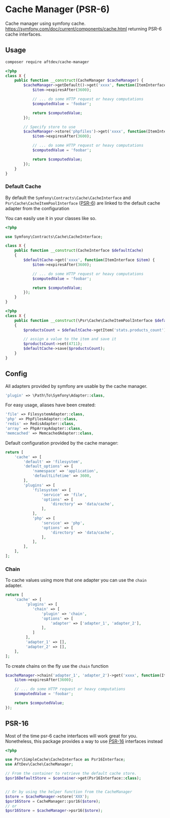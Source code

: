 # Cache Manager (PSR-6)

Cache manager using symfony cache.
https://symfony.com/doc/current/components/cache.html returning PSR-6 cache
interfaces.

## Usage

```bash
composer require aftdev/cache-manager
```

```php
<?php
class X {
    public function __construct(CacheManager $cacheManager) {
        $cacheManager->getDefault()->get('xxxx', function(ItemInterface $item) {
            $item->expiresAfter(3600);

            // ... do some HTTP request or heavy computations
            $computedValue = 'foobar';

            return $computedValue;
        });

        // Specify store to use
        $cacheManager->store('phpfiles')->get('xxxx', function(ItemInterface $item) {
            $item->expiresAfter(3600);

            // ... do some HTTP request or heavy computations
            $computedValue = 'foobar';

            return $computedValue;
        });
    }
}

```

### Default Cache

By default the `Symfony\Contracts\Cache\CacheInterface` and
`Psr\Cache\CacheItemPoolInterface`
([PSR-6](https://www.php-fig.org/psr/psr-6/#cacheitempoolinterface)) are linked
to the default cache adapter from the configuration

You can easily use it in your classes like so.

```php
<?php

use Symfony\Contracts\Cache\CacheInterface;

class X {
    public function __construct(CacheInterface $defaultCache)
    {
        $defaultCache->get('xxxx', function(ItemInterface $item) {
            $item->expiresAfter(3600);

            // ... do some HTTP request or heavy computations
            $computedValue = 'foobar';

            return $computedValue;
        });
    }
}
```

```php
<?php
class X {
    public function __construct(\Psr\Cache\CacheItemPoolInterface $defaultCache)
    {
        $productsCount = $defaultCache->getItem('stats.products_count');

        // assign a value to the item and save it
        $productsCount->set(4711);
        $defaultCache->save($productsCount);
    }
}
```

## Config

All adapters provided by symfony are usable by the cache manager.

```php
'plugin' => \Path\To\Symfony\Adapter::class,
```

For easy usage, aliases have been created:

```php
'file' => FilesystemAdapter::class,
'php' => PhpFilesAdapter::class,
'redis' => RedisAdapter::class,
'array' => PhpArrayAdapter::class,
'memcached' => MemcachedAdapter::class,
```

Default configuration provided by the cache manager:

```php
return [
    'cache' => [
        'default' => 'filesystem',
        'default_options' => [
            'namespace' => 'application',
            'defaultLifetime' => 3600,
        ],
        'plugins' => [
            'filesystem' => [
                'service' => 'file',
                'options' => [
                    'directory' => 'data/cache',
                ],
            ],
            'php' => [
                'service' => 'php',
                'options' => [
                    'directory' => 'data/cache',
                ],
            ],
        ],
    ],
];
```

### Chain

To cache values using more that one adapter you can use the `chain` adapter.

```php
return [
    'cache' => [
         'plugins' => [
            'chain' => [
                'plugin' => 'chain',
                'options' => [
                    'adapter' => ['adapter_1', 'adapter_2'],
                ],
            ]
         ],
         'adapter_1' => [],
         'adapter_2' => [],
    ],
];
```

To create chains on the fly use the `chain` function

```php
$cacheManager->chain('adapter_1', 'adapter_2')->get('xxxx', function(ItemInterface $item) {
    $item->expiresAfter(3600);

    // ... do some HTTP request or heavy computations
    $computedValue = 'foobar';

    return $computedValue;
});
```

## PSR-16

Most of the time psr-6 cache interfaces will work great for you. Nonetheless,
this package provides a way to use
[PSR-16](https://www.php-fig.org/psr/psr-16/#21-cacheinterface) interfaces
instead

```php
<?php

use Psr\SimpleCache\CacheInterface as Psr16Interface;
use AftDev\Cache\CacheManager;

// From the container to retrieve the default cache store.
$psr16DefaultStore = $container->get(Psr16Interface::class);


// Or by using the helper function from the CacheManager
$store = $cacheManager->store('XXX');
$psr16Store = CacheManager::psr16($store);
// or
$psr16Store = $cacheManager->psr16($store);
```
